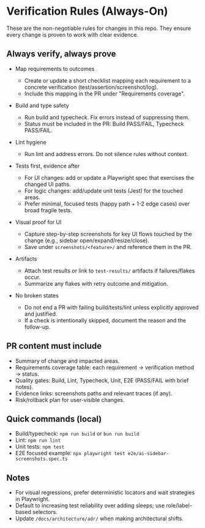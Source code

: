 # Verification Rules (Always-On)

These are the non-negotiable rules for changes in this repo. They ensure every change is proven to work with clear evidence.

## Always verify, always prove

- Map requirements to outcomes
  - Create or update a short checklist mapping each requirement to a concrete verification (test/assertion/screenshot/log).
  - Include this mapping in the PR under "Requirements coverage".

- Build and type safety
  - Run build and typecheck. Fix errors instead of suppressing them.
  - Status must be included in the PR: Build PASS/FAIL, Typecheck PASS/FAIL.

- Lint hygiene
  - Run lint and address errors. Do not silence rules without context.

- Tests first, evidence after
  - For UI changes: add or update a Playwright spec that exercises the changed UI paths.
  - For logic changes: add/update unit tests (Jest) for the touched areas.
  - Prefer minimal, focused tests (happy path + 1-2 edge cases) over broad fragile tests.

- Visual proof for UI
  - Capture step-by-step screenshots for key UI flows touched by the change (e.g., sidebar open/expand/resize/close).
  - Save under `screenshots/<feature>/` and reference them in the PR.

- Artifacts
  - Attach test results or link to `test-results/` artifacts if failures/flakes occur.
  - Summarize any flakes with retry outcome and mitigation.

- No broken states
  - Do not end a PR with failing build/tests/lint unless explicitly approved and justified.
  - If a check is intentionally skipped, document the reason and the follow-up.

## PR content must include

- Summary of change and impacted areas.
- Requirements coverage table: each requirement → verification method → status.
- Quality gates: Build, Lint, Typecheck, Unit, E2E (PASS/FAIL with brief notes).
- Evidence links: screenshots paths and relevant traces (if any).
- Risk/rollback plan for user-visible changes.

## Quick commands (local)

- Build/typecheck: `npm run build` or `bun run build`
- Lint: `npm run lint`
- Unit tests: `npm test`
- E2E focused example: `npx playwright test e2e/ai-sidebar-screenshots.spec.ts`

## Notes

- For visual regressions, prefer deterministic locators and wait strategies in Playwright.
- Default to increasing test reliability over adding sleeps; use role/label-based selectors.
- Update `/docs/architecture/adr/` when making architectural shifts.
